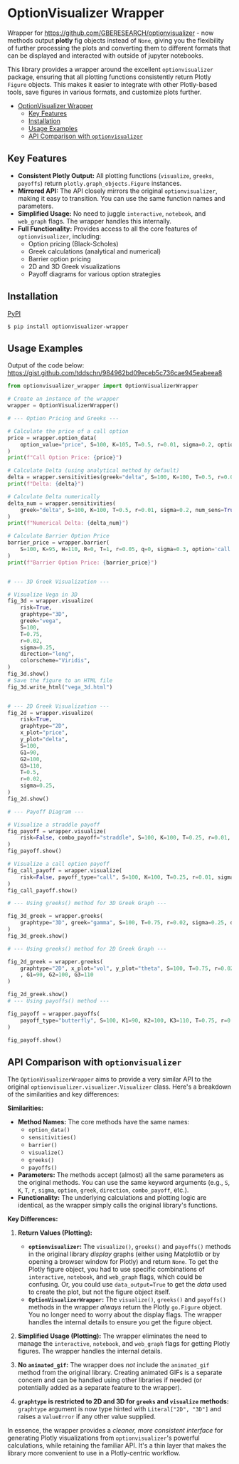 # OptionVisualizer Wrapper

Wrapper for https://github.com/GBERESEARCH/optionvisualizer - now methods output **plotly** fig objects instead of `None`, giving you the flexibility of further processing the plots and converting them to different formats that can be displayed and interacted with outside of jupyter notebooks.

<!-- Wrapper for https://github.com/GBERESEARCH/optionvisualizer . -->

<!-- If you only want to see the visualizations in jupyter notebooks, just use the original `optionvisualizer` package is fine. -->

<!-- Demo: https://gist.github.com/tddschn/984962bd09eceb5c736cae945eabeea8 -->

This library provides a wrapper around the excellent `optionvisualizer` package, ensuring that all plotting functions consistently return Plotly `Figure` objects. This makes it easier to integrate with other Plotly-based tools, save figures in various formats, and customize plots further.

- [OptionVisualizer Wrapper](#optionvisualizer-wrapper)
  - [Key Features](#key-features)
  - [Installation](#installation)
  - [Usage Examples](#usage-examples)
  - [API Comparison with `optionvisualizer`](#api-comparison-with-optionvisualizer)


## Key Features

*   **Consistent Plotly Output:** All plotting functions (`visualize`, `greeks`, `payoffs`) return `plotly.graph_objects.Figure` instances.
*   **Mirrored API:** The API closely mirrors the original `optionvisualizer`, making it easy to transition. You can use the same function names and parameters.
*   **Simplified Usage:** No need to juggle `interactive`, `notebook`, and `web_graph` flags.  The wrapper handles this internally.
*   **Full Functionality:**  Provides access to all the core features of `optionvisualizer`, including:
    *   Option pricing (Black-Scholes)
    *   Greek calculations (analytical and numerical)
    *   Barrier option pricing
    *   2D and 3D Greek visualizations
    *   Payoff diagrams for various option strategies

## Installation

<!-- ### pipx

This is the recommended installation method.

```
$ pipx install optionvisualizer-wrapper
``` -->

[PyPI](https://pypi.org/project/optionvisualizer-wrapper/)

```
$ pip install optionvisualizer-wrapper
```


## Usage Examples

Output of the code below: https://gist.github.com/tddschn/984962bd09eceb5c736cae945eabeea8

```python
from optionvisualizer_wrapper import OptionVisualizerWrapper

# Create an instance of the wrapper
wrapper = OptionVisualizerWrapper()

# --- Option Pricing and Greeks ---

# Calculate the price of a call option
price = wrapper.option_data(
    option_value="price", S=100, K=105, T=0.5, r=0.01, sigma=0.2, option="call"
)
print(f"Call Option Price: {price}")

# Calculate Delta (using analytical method by default)
delta = wrapper.sensitivities(greek="delta", S=100, K=100, T=0.5, r=0.01, sigma=0.2)
print(f"Delta: {delta}")

# Calculate Delta numerically
delta_num = wrapper.sensitivities(
    greek="delta", S=100, K=100, T=0.5, r=0.01, sigma=0.2, num_sens=True
)
print(f"Numerical Delta: {delta_num}")

# Calculate Barrier Option Price
barrier_price = wrapper.barrier(
    S=100, K=95, H=110, R=0, T=1, r=0.05, q=0, sigma=0.3, option='call', barrier_direction='up', knock='in'
)
print(f"Barrier Option Price: {barrier_price}")


# --- 3D Greek Visualization ---

# Visualize Vega in 3D
fig_3d = wrapper.visualize(
    risk=True,
    graphtype="3D",
    greek="vega",
    S=100,
    T=0.75,
    r=0.02,
    sigma=0.25,
    direction="long",
    colorscheme="Viridis",
)
fig_3d.show()
# Save the figure to an HTML file
fig_3d.write_html("vega_3d.html")


# --- 2D Greek Visualization ---
fig_2d = wrapper.visualize(
    risk=True,
    graphtype="2D",
    x_plot="price",
    y_plot="delta",
    S=100,
    G1=90,
    G2=100,
    G3=110,
    T=0.5,
    r=0.02,
    sigma=0.25,
)
fig_2d.show()

# --- Payoff Diagram ---

# Visualize a straddle payoff
fig_payoff = wrapper.visualize(
    risk=False, combo_payoff="straddle", S=100, K=100, T=0.25, r=0.01, sigma=0.3
)
fig_payoff.show()

# Visualize a call option payoff
fig_call_payoff = wrapper.visualize(
    risk=False, payoff_type="call", S=100, K=100, T=0.25, r=0.01, sigma=0.3, direction='long', value=True
)
fig_call_payoff.show()

# --- Using greeks() method for 3D Greek Graph ---

fig_3d_greek = wrapper.greeks(
    graphtype="3D", greek="gamma", S=100, T=0.75, r=0.02, sigma=0.25, direction="short"
)
fig_3d_greek.show()

# --- Using greeks() method for 2D Greek Graph ---

fig_2d_greek = wrapper.greeks(
    graphtype="2D", x_plot="vol", y_plot="theta", S=100, T=0.75, r=0.02, sigma=0.25, direction="long"
    , G1=90, G2=100, G3=110
)

fig_2d_greek.show()
# --- Using payoffs() method ---

fig_payoff = wrapper.payoffs(
    payoff_type="butterfly", S=100, K1=90, K2=100, K3=110, T=0.75, r=0.02, sigma=0.25, direction="long"
)

fig_payoff.show()
```

## API Comparison with `optionvisualizer`

The `OptionVisualizerWrapper` aims to provide a very similar API to the original `optionvisualizer.visualizer.Visualizer` class.  Here's a breakdown of the similarities and key differences:

**Similarities:**

*   **Method Names:**  The core methods have the same names:
    *   `option_data()`
    *   `sensitivities()`
    *   `barrier()`
    *   `visualize()`
    *   `greeks()`
    *  `payoffs()`
*   **Parameters:**  The methods accept (almost) all the same parameters as the original methods.  You can use the same keyword arguments (e.g., `S`, `K`, `T`, `r`, `sigma`, `option`, `greek`, `direction`, `combo_payoff`, etc.).
*   **Functionality:** The underlying calculations and plotting logic are identical, as the wrapper simply calls the original library's functions.

**Key Differences:**

1.  **Return Values (Plotting):**
    *   **`optionvisualizer`:** The `visualize()`, `greeks()` and `payoffs()` methods in the original library *display* graphs (either using Matplotlib or by opening a browser window for Plotly) and return `None`.  To get the Plotly figure object, you had to use specific combinations of `interactive`, `notebook`, and `web_graph` flags, which could be confusing.  Or, you could use `data_output=True` to get the *data* used to create the plot, but not the figure object itself.
    *   **`OptionVisualizerWrapper`:** The `visualize()`, `greeks()` and `payoffs()` methods in the wrapper *always* return the Plotly `go.Figure` object.  You no longer need to worry about the display flags. The wrapper handles the internal details to ensure you get the figure object.

2.  **Simplified Usage (Plotting):**  The wrapper eliminates the need to manage the `interactive`, `notebook`, and `web_graph` flags for getting Plotly figures. The wrapper handles the internal details.

3.  **No `animated_gif`:** The wrapper does *not* include the `animated_gif` method from the original library.  Creating animated GIFs is a separate concern and can be handled using other libraries if needed (or potentially added as a separate feature to the wrapper).

4. **`graphtype` is restricted to 2D and 3D for `greeks` and `visualize` methods:** `graphtype` argument is now type hinted with `Literal["2D", "3D"]` and raises a `ValueError` if any other value supplied.

In essence, the wrapper provides a *cleaner, more consistent interface* for generating Plotly visualizations from `optionvisualizer`'s powerful calculations, while retaining the familiar API. It's a thin layer that makes the library more convenient to use in a Plotly-centric workflow.
